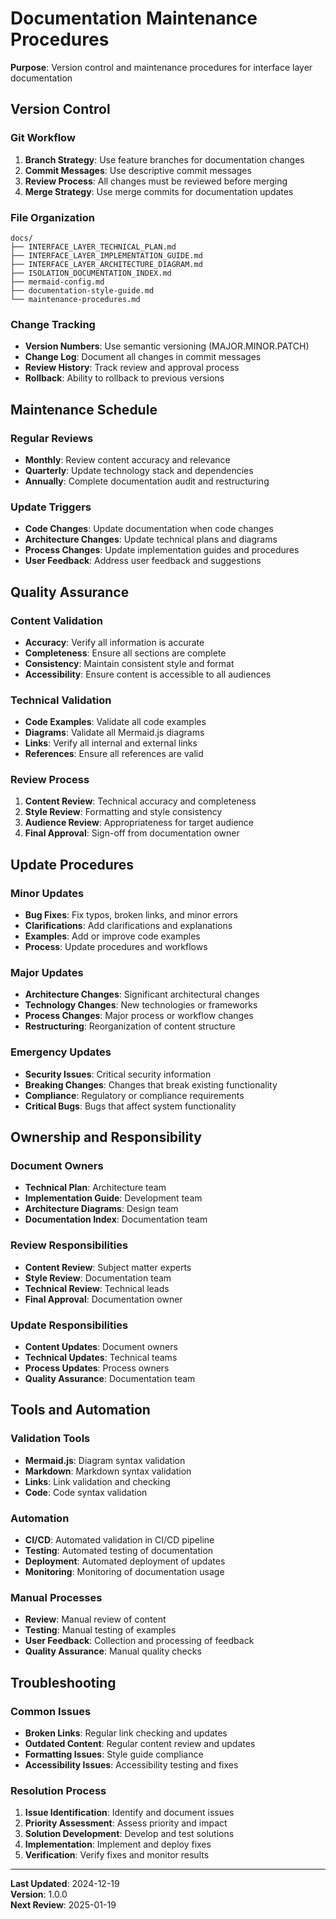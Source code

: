 # Documentation Maintenance Procedures

**Purpose**: Version control and maintenance procedures for interface layer documentation

## Version Control

### Git Workflow

1. **Branch Strategy**: Use feature branches for documentation changes
2. **Commit Messages**: Use descriptive commit messages
3. **Review Process**: All changes must be reviewed before merging
4. **Merge Strategy**: Use merge commits for documentation updates

### File Organization

```
docs/
├── INTERFACE_LAYER_TECHNICAL_PLAN.md
├── INTERFACE_LAYER_IMPLEMENTATION_GUIDE.md
├── INTERFACE_LAYER_ARCHITECTURE_DIAGRAM.md
├── ISOLATION_DOCUMENTATION_INDEX.md
├── mermaid-config.md
├── documentation-style-guide.md
└── maintenance-procedures.md
```

### Change Tracking

- **Version Numbers**: Use semantic versioning (MAJOR.MINOR.PATCH)
- **Change Log**: Document all changes in commit messages
- **Review History**: Track review and approval process
- **Rollback**: Ability to rollback to previous versions

## Maintenance Schedule

### Regular Reviews

- **Monthly**: Review content accuracy and relevance
- **Quarterly**: Update technology stack and dependencies
- **Annually**: Complete documentation audit and restructuring

### Update Triggers

- **Code Changes**: Update documentation when code changes
- **Architecture Changes**: Update technical plans and diagrams
- **Process Changes**: Update implementation guides and procedures
- **User Feedback**: Address user feedback and suggestions

## Quality Assurance

### Content Validation

- **Accuracy**: Verify all information is accurate
- **Completeness**: Ensure all sections are complete
- **Consistency**: Maintain consistent style and format
- **Accessibility**: Ensure content is accessible to all audiences

### Technical Validation

- **Code Examples**: Validate all code examples
- **Diagrams**: Validate all Mermaid.js diagrams
- **Links**: Verify all internal and external links
- **References**: Ensure all references are valid

### Review Process

1. **Content Review**: Technical accuracy and completeness
2. **Style Review**: Formatting and style consistency
3. **Audience Review**: Appropriateness for target audience
4. **Final Approval**: Sign-off from documentation owner

## Update Procedures

### Minor Updates

- **Bug Fixes**: Fix typos, broken links, and minor errors
- **Clarifications**: Add clarifications and explanations
- **Examples**: Add or improve code examples
- **Process**: Update procedures and workflows

### Major Updates

- **Architecture Changes**: Significant architectural changes
- **Technology Changes**: New technologies or frameworks
- **Process Changes**: Major process or workflow changes
- **Restructuring**: Reorganization of content structure

### Emergency Updates

- **Security Issues**: Critical security information
- **Breaking Changes**: Changes that break existing functionality
- **Compliance**: Regulatory or compliance requirements
- **Critical Bugs**: Bugs that affect system functionality

## Ownership and Responsibility

### Document Owners

- **Technical Plan**: Architecture team
- **Implementation Guide**: Development team
- **Architecture Diagrams**: Design team
- **Documentation Index**: Documentation team

### Review Responsibilities

- **Content Review**: Subject matter experts
- **Style Review**: Documentation team
- **Technical Review**: Technical leads
- **Final Approval**: Documentation owner

### Update Responsibilities

- **Content Updates**: Document owners
- **Technical Updates**: Technical teams
- **Process Updates**: Process owners
- **Quality Assurance**: Documentation team

## Tools and Automation

### Validation Tools

- **Mermaid.js**: Diagram syntax validation
- **Markdown**: Markdown syntax validation
- **Links**: Link validation and checking
- **Code**: Code syntax validation

### Automation

- **CI/CD**: Automated validation in CI/CD pipeline
- **Testing**: Automated testing of documentation
- **Deployment**: Automated deployment of updates
- **Monitoring**: Monitoring of documentation usage

### Manual Processes

- **Review**: Manual review of content
- **Testing**: Manual testing of examples
- **User Feedback**: Collection and processing of feedback
- **Quality Assurance**: Manual quality checks

## Troubleshooting

### Common Issues

- **Broken Links**: Regular link checking and updates
- **Outdated Content**: Regular content review and updates
- **Formatting Issues**: Style guide compliance
- **Accessibility Issues**: Accessibility testing and fixes

### Resolution Process

1. **Issue Identification**: Identify and document issues
2. **Priority Assessment**: Assess priority and impact
3. **Solution Development**: Develop and test solutions
4. **Implementation**: Implement and deploy fixes
5. **Verification**: Verify fixes and monitor results

---

**Last Updated**: 2024-12-19  
**Version**: 1.0.0  
**Next Review**: 2025-01-19
